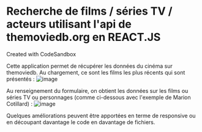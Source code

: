 # Recherche de films / séries TV / acteurs utilisant l'api de themoviedb.org en REACT.JS
Created with CodeSandbox

Cette application permet de récupérer les données du cinéma sur themoviedb.
Au chargement, ce sont les films les plus récents qui sont présentés : 
![image](https://github.com/damien1976/affichage_donnees_api_cinema_react-js/assets/46868436/dae2adda-c56e-48f9-a9b2-23695b7fed2a)

Au renseignement du formulaire, on obtient les données sur les films ou séries TV ou personnages (comme ci-dessous avec l'exemple de Marion Cotillard) : 
![image](https://github.com/damien1976/affichage_donnees_api_cinema_react-js/assets/46868436/1b817027-89a4-4cb0-8602-de895d3f9bb9)

Quelques améliorations peuvent être apportées en terme de responsive ou en découpant davantage le code en davantage de fichiers. 

